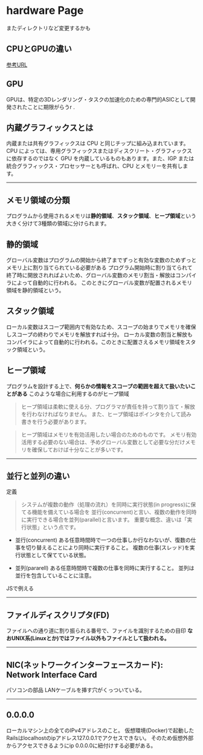 # hardware Page

またディレクトリなど変更するかも


## CPUとGPUの違い

[参考URL](https://www.intel.co.jp/content/www/jp/ja/products/docs/processors/cpu-vs-gpu.html)

## GPU

GPUは、特定の3Dレンダリング・タスクの加速化のための専門的ASICとして開発されたことに期限がらうr .


## 内蔵グラフィックスとは

内蔵または共有グラフィックスは CPU と同じチップに組み込まれています。CPU によっては、専用グラフィックスまたはディスクリート・グラフィックスに依存するのではなく GPU を内蔵しているものもあります。また、IGP または統合グラフィックス・プロセッサーとも呼ばれ、CPU とメモリーを共有します。

---
## メモリ領域の分類

プログラムから使用されるメモリは**静的領域**、**スタック領域**、**ヒープ領域**という大きく分けて3種類の領域に分けられます。

## 静的領域

グローバル変数はプログラムの開始から終了までずっと有効な変数のためずっとメモリ上に割り当てられている必要がある
プログラム開始時に割り当てられて終了時に開放されればよいため、グローバル変数のメモリ割当・解放はコンパイラによって自動的に行われる。
このときにグローバル変数が配置されるメモリ領域を静的領域という。

## スタック領域

ローカル変数はスコープ範囲内で有効なため、スコープの始まりでメモリを確保しスコープの終わりでメモリを解放すれば十分。
ローカル変数の割当と解放もコンパイラによって自動的に行われる。このときに配置さえるメモリ領域をスタック領域という。

## ヒープ領域

プログラムを設計する上で、**何らかの情報をスコープの範囲を超えて扱いたいことがある**
このような場合に利用するのがヒープ領域

>ヒープ領域は柔軟に使える分、プログラマが責任を持って割り当て・解放を行わなければなりません。
>また、ヒープ領域はポインタを介して読み書きを行う必要があります。

>ヒープ領域はメモリを有効活用したい場合のためのものです。 メモリ有効活用する必要のない場合は、予めグローバル変数として必要な分だけメモリを確保しておけば十分なことが多いです。

---

## 並行と並列の違い

定義
>システムが複数の動作（処理の流れ）を同時に実行状態(in progress)に保てる機能を備えている場合を 並行(concurrent)と言い、複数の動作を同時に実行できる場合を並列(parallel)と言います。 重要な概念、違いは「実行状態」という点です。

- 並行(concurrent)
ある任意時間時で一つの仕事しか行なわないが、復数の仕事を切り替えることにより同時に実行すること。
複数の仕事(スレッド)を実行状態として保てている状態。

- 並列(pararell)
ある任意時間時で複数の仕事を同時に実行すること。
並列は並行を包含していることに注意。

JSで例える

---




## ファイルディスクリプタ(FD)

ファイルへの通り道に割り振られる番号で、ファイルを識別するための目印
**なおUNIX系(Linuxとか)ではファイル以外もファイルとして扱われる。**

---

## NIC(ネットワークインターフェースカード): Network Interface Card

パソコンの部品
LANケーブルを挿す穴がくっついている。

---

## 0.0.0.0

ローカルマシン上の全てのIPv4アドレスのこと。
仮想環境(Docker)で起動したRailsはlocalhostのipアドレス127.0.0.1でアクセスできない。
そのため仮想外部からアクセスできるようにip 0.0.0.0に紐付けする必要がある。
